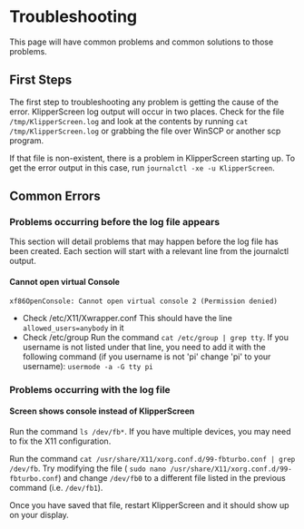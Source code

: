 # Troubleshooting

This page will have common problems and common solutions to those problems.

## First Steps

The first step to troubleshooting any problem is getting the cause of the error. KlipperScreen log output will occur
in two places. Check for the file `/tmp/KlipperScreen.log` and look at the contents by running
`cat /tmp/KlipperScreen.log` or grabbing the file over WinSCP or another scp program.

If that file is non-existent, there is a problem in KlipperScreen starting up. To get the error output in this case,
run `journalctl -xe -u KlipperScreen`.


## Common Errors

### Problems occurring before the log file appears

This section will detail problems that may happen before the log file has been created. Each section will start with a
relevant line from the journalctl output.

#### Cannot open virtual Console
```
xf86OpenConsole: Cannot open virtual console 2 (Permission denied)
```

* Check /etc/X11/Xwrapper.conf
This should have the line `allowed_users=anybody` in it
* Check /etc/group
Run the command `cat /etc/group | grep tty`. If you username is not listed under that line, you need to add it with the
following command (if you username is not 'pi' change 'pi' to your username):
`usermode -a -G tty pi`


### Problems occurring with the log file

#### Screen shows console instead of KlipperScreen
Run the command `ls /dev/fb*`. If you have multiple devices, you may need to fix the X11 configuration.

Run the command `cat /usr/share/X11/xorg.conf.d/99-fbturbo.conf | grep /dev/fb`. Try modifying the file (
`sudo nano /usr/share/X11/xorg.conf.d/99-fbturbo.conf`) and change `/dev/fb0` to a different file listed in the
previous command (i.e. `/dev/fb1`).

Once you have saved that file, restart KlipperScreen and it should show up on your display.
